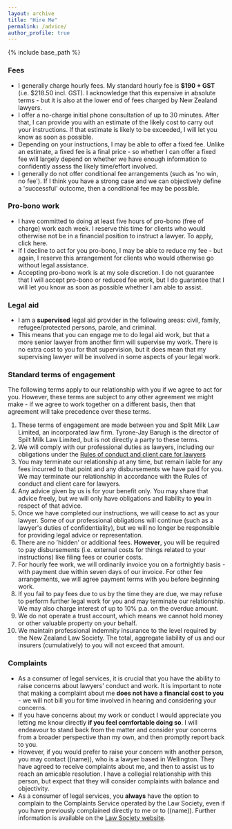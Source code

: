 ```yaml
---
layout: archive
title: "Hire Me"
permalink: /advice/
author_profile: true
---
```


{% include base_path %}

### Fees

* I generally charge hourly fees. My standard hourly fee is **$190 + GST** (i.e. $218.50 incl. GST). I acknowledge that this expensive in absolute terms - but it is also at the lower end of fees charged by New Zealand lawyers.
* I offer a no-charge initial phone consultation of up to 30 minutes. After that, I can provide you with an estimate of the likely cost to carry out your instructions. If that estimate is likely to be exceeded, I will let you know as soon as possible.
* Depending on your instructions, I may be able to offer a fixed fee. Unlike an estimate, a fixed fee is a final price - so whether I can offer a fixed fee will largely depend on whether we have enough information to confidently assess the likely time/effort involved.
* I generally do not offer conditional fee arrangements (such as 'no win, no fee'). If I think you have a strong case and we can objectively define a 'successful' outcome, then a conditional fee may be possible.

### Pro-bono work

* I have committed to doing at least five hours of pro-bono (free of charge) work each week. I reserve this time for clients who would otherwise not be in a financial position to instruct a lawyer. To apply, click here.
* If I decline to act for you pro-bono, I may be able to reduce my fee - but again, I reserve this arrangement for clients who would otherwise go without legal assistance.
* Accepting pro-bono work is at my sole discretion. I do not guarantee that I will accept pro-bono or reduced fee work, but I do guarantee that I will let you know as soon as possible whether I am able to assist.

### Legal aid

* I am a **supervised** legal aid provider in the following areas: civil, family, refugee/protected persons, parole, and criminal.
* This means that you can engage me to do legal aid work, but that a more senior lawyer from another firm will supervise my work. There is no extra cost to you for that supervision, but it does mean that my supervising lawyer will be involved in some aspects of your legal work.

### Standard terms of engagement

The following terms apply to our relationship with you if we agree to act for you. However, these terms are subject to any other agreement we might make - if we agree to work together on a different basis, then that agreement will take precedence over these terms.

1. These terms of engagement are made between you and Split Milk Law Limited, an incorporated law firm. Tyrone-Jay Barugh is the director of Spilt Milk Law Limited, but is not directly a party to these terms.
2. We will comply with our professional duties as lawyers, including our obligations under the [Rules of conduct and client care for lawyers](https://www.legislation.govt.nz/regulation/public/2008/0214/latest/DLM1437811.html)
3. You may terminate our relationship at any time, but remain liable for any fees incurred to that point and any disbursements we have paid for you. We may terminate our relationship in accordance with the Rules of conduct and client care for lawyers.
4. Any advice given by us is for your benefit only. You may share that advice freely, but we will only have obligations and liability to **you** in respect of that advice.
5. Once we have completed our instructions, we will cease to act as your lawyer. Some of our professional obligations will continue (such as a lawyer's duties of confidentiality), but we will no longer be responsible for providing legal advice or representation.
6. There are no 'hidden' or additional fees. **However**, you will be required to pay disbursements (i.e. external costs for things related to your instructions) like filing fees or courier costs.
7. For hourly fee work, we will ordinarily invoice you on a fortnightly basis - with payment due within seven days of our invoice. For other fee arrangements, we will agree payment terms with you before beginning work.
8. If you fail to pay fees due to us by the time they are due, we may refuse to perform further legal work for you and may terminate our relationship. We may also charge interest of up to 10% p.a. on the overdue amount.
9. We do not operate a trust account, which means we cannot hold money or other valuable property on your behalf.
10. We maintain professional indemnity insurance to the level required by the New Zealand Law Society. The total, aggregate liability of us and our insurers (cumulatively) to you will not exceed that amount.

### Complaints

*  As a consumer of legal services, it is crucial that you have the ability to raise concerns about lawyers' conduct and work. It is important to note that making a complaint about me **does not have a financial cost to you** - we will not bill you for time involved in hearing and considering your concerns.
*  If you have concerns about my work or conduct I would appreciate you letting me know directly **if you feel comfortable doing so**. I will endeavour to stand back from the matter and consider your concerns from a broader perspective than my own, and then promptly report back to you.
* However, if you would prefer to raise your concern with another person, you may contact ((name)), who is a lawyer based in Wellington. They have agreed to receive complaints about me, and then to assist us to reach an amicable resolution. I have a collegial relationship with this person, but expect that they will consider complaints with balance and objectivity.
* As a consumer of legal services, you **always** have the option to complain to the Complaints Service operated by the Law Society, even if you have previously complained directly to me or to ((name)). Further information is available on the [Law Society website](https://www.lawsociety.org.nz/for-the-public/complaining-about-a-lawyer/).
